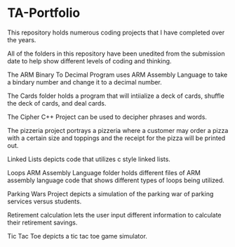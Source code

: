 # TA-Portfolio
This repository holds numerous coding projects that I have completed over the years. 

All of the folders in this repository have been unedited from the submission date to help show different levels of coding and thinking. 


The ARM Binary To Decimal Program uses ARM Assembly Language to take a bindary number and change it to a decimal number. 

The Cards folder holds a program that will intiialize a deck of cards, shuffle the deck of cards, and deal cards. 

The Cipher C++ Project can be used to decipher phrases and words. 

The pizzeria project portrays a pizzeria where a customer may order a pizza with a certain size and toppings and the receipt for the pizza will be printed out.

Linked Lists depicts code that utilizes c style linked lists. 

Loops ARM Assembly Language folder holds different files of ARM assembly language code that shows different types of loops being utilized. 

Parking Wars Project depicts a simulation of the parking war of parking services versus students. 

Retirement calculation lets the user input different information to calculate their retirement savings. 

Tic Tac Toe depicts a tic tac toe game simulator. 
